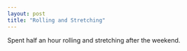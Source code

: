 ```yaml
---
layout: post
title: "Rolling and Stretching"
---
```


Spent half an hour rolling and stretching after the weekend.
